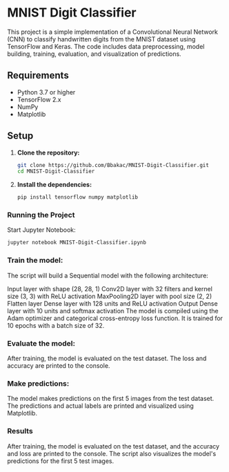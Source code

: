 # MNIST Digit Classifier

This project is a simple implementation of a Convolutional Neural Network (CNN) to classify handwritten digits from the MNIST dataset using TensorFlow and Keras. The code includes data preprocessing, model building, training, evaluation, and visualization of predictions.

## Requirements

- Python 3.7 or higher
- TensorFlow 2.x
- NumPy
- Matplotlib

## Setup

1. **Clone the repository:**

   ```bash
   git clone https://github.com/Bbakac/MNIST-Digit-Classifier.git
   cd MNIST-Digit-Classifier
   ```
2. **Install the dependencies:**
   ```bash
   pip install tensorflow numpy matplotlib
   ```

### Running the Project
Start Jupyter Notebook:
 ```bash
jupyter notebook MNIST-Digit-Classifier.ipynb
```

### Train the model:
The script will build a Sequential model with the following architecture:

Input layer with shape (28, 28, 1)
Conv2D layer with 32 filters and kernel size (3, 3) with ReLU activation
MaxPooling2D layer with pool size (2, 2)
Flatten layer
Dense layer with 128 units and ReLU activation
Output Dense layer with 10 units and softmax activation
The model is compiled using the Adam optimizer and categorical cross-entropy loss function. It is trained for 10 epochs with a batch size of 32.

### Evaluate the model:
After training, the model is evaluated on the test dataset. The loss and accuracy are printed to the console.

### Make predictions:
The model makes predictions on the first 5 images from the test dataset. The predictions and actual labels are printed and visualized using Matplotlib.

### Results
After training, the model is evaluated on the test dataset, and the accuracy and loss are printed to the console. The script also visualizes the model's predictions for the first 5 test images.





